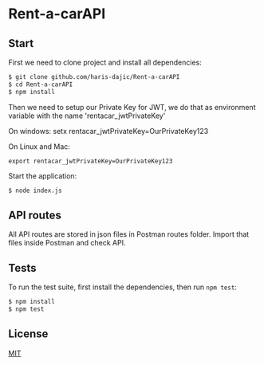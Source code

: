 # Rent-a-carAPI

## Start

  First we need to clone project and install all dependencies:

```bash
$ git clone github.com/haris-dajic/Rent-a-carAPI
$ cd Rent-a-carAPI
$ npm install
```
  Then we need to setup our Private Key for JWT, we do that as environment variable with the name 'rentacar_jwtPrivateKey'

  On windows:
    setx rentacar_jwtPrivateKey=OurPrivateKey123

  On Linux and Mac:

    export rentacar_jwtPrivateKey=OurPrivateKey123

  Start the application:

```bash
$ node index.js
```
## API routes

  All API routes are stored in json files in Postman routes folder.
  Import that files inside Postman and check API.


## Tests

  To run the test suite, first install the dependencies, then run `npm test`:

```bash
$ npm install
$ npm test
```

## License

  [MIT](LICENSE)
